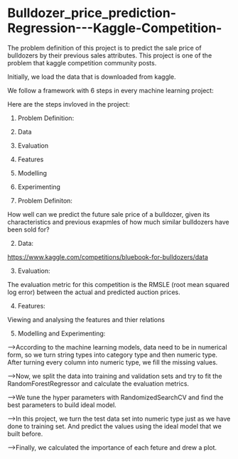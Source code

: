 # Bulldozer_price_prediction-Regression---Kaggle-Competition-
The problem definition of this project is to predict the sale price of  bulldozers by their previous sales attributes. This project is one of the problem that kaggle competition community posts.

Initially, we load the data that is downloaded from kaggle.

We follow a framework with 6 steps in every machine learning project:

Here are the steps invloved in the project:

1. Problem Definition:
 
2. Data

3. Evaluation

4. Features
 
5. Modelling

6. Experimenting


1. Problem Definiton:

How well can we predict the future sale price of a bulldozer, given its characteristics and previous exapmles of how much similar bulldozers have been sold for?

2. Data:

 https://www.kaggle.com/competitions/bluebook-for-bulldozers/data

3. Evaluation:

The evaluation metric for this competition is the RMSLE (root mean squared log error) between the actual and predicted auction prices.

4. Features:

Viewing and analysing the features and thier relations

5. Modelling and Experimenting:

-->According to the machine learning models, data need to be in numerical form, so we turn string types into category type and then numeric type. After turning every column into numeric type, we fill the missing values.

-->Now, we split the data into training and validation sets and try to fit the RandomForestRegressor and calculate the evaluation metrics.

-->We tune the hyper parameters with RandomizedSearchCV and find the best parameters to build ideal model.

-->In this project, we turn the test data set into numeric type just as we have done to training set. And predict the values using the ideal model that we built before.

-->Finally, we calculated the importance of each feture and drew a plot.
